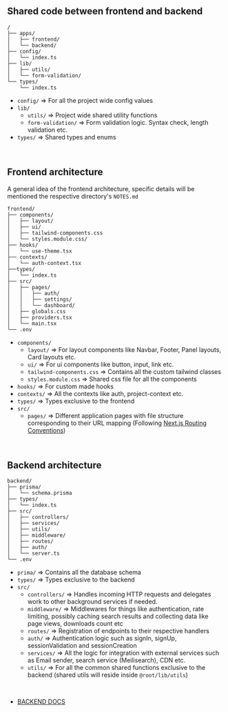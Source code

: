 ## Shared code between frontend and backend

```
/
├── apps/
│   ├── frontend/
│   └── backend/
├── config/
│   └── index.ts
├── lib/
│   ├── utils/
│   └── form-validation/
└── types/
    └── index.ts
```

- `config/`  =>  For all the project wide config values
- `lib/`
    - `utils/`  =>  Project wide shared utility functions
    - `form-validation/`  =>  Form validation logic. Syntax check, length validation etc.
- `types/`  =>  Shared types and enums
<br>

## Frontend architecture
A general idea of the frontend architecture, specific details will be mentioned the respective directory's `NOTES.md`

```
frontend/
├── components/
│   ├── layout/
│   ├── ui/
│   ├── tailwind-components.css
│   └── styles.module.css/
├── hooks/
│   └── use-theme.tsx
├── contexts/
│   └── auth-context.tsx
├──types/
│   └── index.ts
├── src/
│   ├── pages/
│   │   ├── auth/
│   │   ├── settings/
│   │   └── dashboard/
│   ├── globals.css
│   ├── providers.tsx
│   └── main.tsx
└── .env
```
- `components/`
    - `layout/`  =>  For layout components like Navbar, Footer, Panel layouts, Card layouts etc.
    - `ui/`  =>  For ui components like button, input, link etc.
    - `tailwind-components.css`  =>  Contains all the custom tailwind classes
    - `styles.module.css`  =>  Shared css file for all the components
- `hooks/`  =>  For custom made hooks
- `contexts/`  =>  All the contexts like auth, project-context etc.
- `types/`  =>  Types exclusive to the frontend
- `src/`
    - `pages/`  =>  Different application pages with file structure corresponding to their URL mapping (Following [Next.js Routing Conventions](https://nextjs.org/docs/app/building-your-application/routing))

<br>

## Backend architecture

```
backend/
├── prisma/
│   └── schema.prisma
├── types/
│   └── index.ts
├── src/
│   ├── controllers/
│   ├── services/
│   ├── utils/
│   ├── middleware/
│   ├── routes/
│   ├── auth/
│   └── server.ts
└── .env
```

- `prima/`  =>  Contains all the database schema
- `types/`  =>  Types exclusive to the backend
- `src/`
    - `controllers/`  =>  Handles incoming HTTP requests and delegates work to other background services if needed.
    - `middleware/`  =>  Middlewares for things like authentication, rate limiting, possibly caching search results and collecting data like page views, downloads count etc
    - `routes/`  =>  Registration of endpoints to their respective handlers
    - `auth/`  =>  Authentication logic such as signIn, signUp, sessionValidation and sessionCreation
    - `services/`  =>  All the logic for integration with external services such as Email sender, search service (Meilisearch), CDN etc.
    - `utils/`  =>  For all the common shared functions exclusive to the backend (shared utils will reside inside `@root/lib/utils`)

<br>

- [BACKEND DOCS](backend/NOTES.md)
